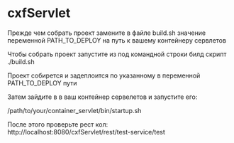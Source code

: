 # cxfServlet

Прежде чем собрать проект замените в файле build.sh значение переменной PATH_TO_DEPLOY на путь к вашему контейнеру сервлетов

Чтобы собрать проект запустите из под командной строки билд скрипт ./build.sh

Проект собирется и задеплоится по указанному в переменной PATH_TO_DEPLOY пути

Затем зайдите в в ваш контейнер сервелетов и запустите его:

/path/to/your/container_servlet/bin/startup.sh

После этого проверьте рест кол: http://localhost:8080/cxfServlet/rest/test-service/test
